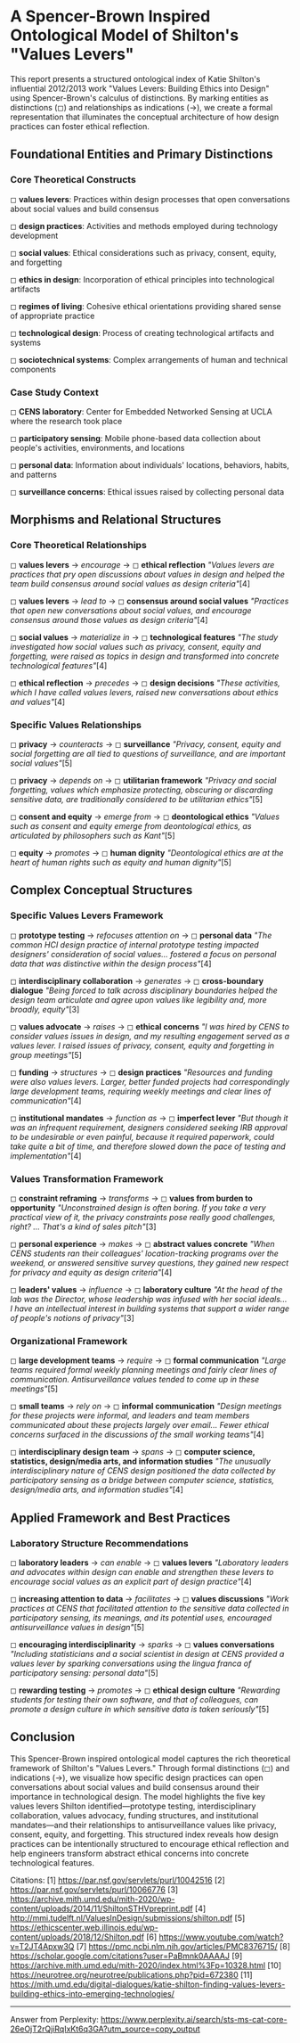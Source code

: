 # A Spencer-Brown Inspired Ontological Model of Shilton's "Values Levers"

This report presents a structured ontological index of Katie Shilton's influential 2012/2013 work "Values Levers: Building Ethics into Design" using Spencer-Brown's calculus of distinctions. By marking entities as distinctions (◻) and relationships as indications (→), we create a formal representation that illuminates the conceptual architecture of how design practices can foster ethical reflection.

## Foundational Entities and Primary Distinctions

### Core Theoretical Constructs

◻ **values levers**: Practices within design processes that open conversations about social values and build consensus

◻ **design practices**: Activities and methods employed during technology development

◻ **social values**: Ethical considerations such as privacy, consent, equity, and forgetting

◻ **ethics in design**: Incorporation of ethical principles into technological artifacts

◻ **regimes of living**: Cohesive ethical orientations providing shared sense of appropriate practice

◻ **technological design**: Process of creating technological artifacts and systems

◻ **sociotechnical systems**: Complex arrangements of human and technical components

### Case Study Context

◻ **CENS laboratory**: Center for Embedded Networked Sensing at UCLA where the research took place

◻ **participatory sensing**: Mobile phone-based data collection about people's activities, environments, and locations

◻ **personal data**: Information about individuals' locations, behaviors, habits, and patterns

◻ **surveillance concerns**: Ethical issues raised by collecting personal data

## Morphisms and Relational Structures

### Core Theoretical Relationships

◻ **values levers** → *encourage* → ◻ **ethical reflection**
   *"Values levers are practices that pry open discussions about values in design and helped the team build consensus around social values as design criteria"*[4]

◻ **values levers** → *lead to* → ◻ **consensus around social values**
   *"Practices that open new conversations about social values, and encourage consensus around those values as design criteria"*[4]

◻ **social values** → *materialize in* → ◻ **technological features**
   *"The study investigated how social values such as privacy, consent, equity and forgetting, were raised as topics in design and transformed into concrete technological features"*[4]

◻ **ethical reflection** → *precedes* → ◻ **design decisions**
   *"These activities, which I have called values levers, raised new conversations about ethics and values"*[4]

### Specific Values Relationships

◻ **privacy** → *counteracts* → ◻ **surveillance**
   *"Privacy, consent, equity and social forgetting are all tied to questions of surveillance, and are important social values"*[5]

◻ **privacy** → *depends on* → ◻ **utilitarian framework**
   *"Privacy and social forgetting, values which emphasize protecting, obscuring or discarding sensitive data, are traditionally considered to be utilitarian ethics"*[5]

◻ **consent and equity** → *emerge from* → ◻ **deontological ethics**
   *"Values such as consent and equity emerge from deontological ethics, as articulated by philosophers such as Kant"*[5]

◻ **equity** → *promotes* → ◻ **human dignity**
   *"Deontological ethics are at the heart of human rights such as equity and human dignity"*[5]

## Complex Conceptual Structures

### Specific Values Levers Framework

◻ **prototype testing** → *refocuses attention on* → ◻ **personal data**
   *"The common HCI design practice of internal prototype testing impacted designers' consideration of social values... fostered a focus on personal data that was distinctive within the design process"*[4]

◻ **interdisciplinary collaboration** → *generates* → ◻ **cross-boundary dialogue**
   *"Being forced to talk across disciplinary boundaries helped the design team articulate and agree upon values like legibility and, more broadly, equity"*[3]

◻ **values advocate** → *raises* → ◻ **ethical concerns**
   *"I was hired by CENS to consider values issues in design, and my resulting engagement served as a values lever. I raised issues of privacy, consent, equity and forgetting in group meetings"*[5]

◻ **funding** → *structures* → ◻ **design practices**
   *"Resources and funding were also values levers. Larger, better funded projects had correspondingly large development teams, requiring weekly meetings and clear lines of communication"*[4]

◻ **institutional mandates** → *function as* → ◻ **imperfect lever**
   *"But though it was an infrequent requirement, designers considered seeking IRB approval to be undesirable or even painful, because it required paperwork, could take quite a bit of time, and therefore slowed down the pace of testing and implementation"*[4]

### Values Transformation Framework

◻ **constraint reframing** → *transforms* → ◻ **values from burden to opportunity**
   *"Unconstrained design is often boring. If you take a very practical view of it, the privacy constraints pose really good challenges, right? … That's a kind of sales pitch"*[3]

◻ **personal experience** → *makes* → ◻ **abstract values concrete**
   *"When CENS students ran their colleagues' location-tracking programs over the weekend, or answered sensitive survey questions, they gained new respect for privacy and equity as design criteria"*[4]

◻ **leaders' values** → *influence* → ◻ **laboratory culture**
   *"At the head of the lab was the Director, whose leadership was infused with her social ideals... I have an intellectual interest in building systems that support a wider range of people's notions of privacy"*[3]

### Organizational Framework

◻ **large development teams** → *require* → ◻ **formal communication**
   *"Large teams required formal weekly planning meetings and fairly clear lines of communication. Antisurveillance values tended to come up in these meetings"*[5]

◻ **small teams** → *rely on* → ◻ **informal communication**
   *"Design meetings for these projects were informal, and leaders and team members communicated about these projects largely over email... Fewer ethical concerns surfaced in the discussions of the small working teams"*[4]

◻ **interdisciplinary design team** → *spans* → ◻ **computer science, statistics, design/media arts, and information studies**
   *"The unusually interdisciplinary nature of CENS design positioned the data collected by participatory sensing as a bridge between computer science, statistics, design/media arts, and information studies"*[4]

## Applied Framework and Best Practices

### Laboratory Structure Recommendations

◻ **laboratory leaders** → *can enable* → ◻ **values levers**
   *"Laboratory leaders and advocates within design can enable and strengthen these levers to encourage social values as an explicit part of design practice"*[4]

◻ **increasing attention to data** → *facilitates* → ◻ **values discussions**
   *"Work practices at CENS that facilitated attention to the sensitive data collected in participatory sensing, its meanings, and its potential uses, encouraged antisurveillance values in design"*[5]

◻ **encouraging interdisciplinarity** → *sparks* → ◻ **values conversations**
   *"Including statisticians and a social scientist in design at CENS provided a values lever by sparking conversations using the lingua franca of participatory sensing: personal data"*[5]

◻ **rewarding testing** → *promotes* → ◻ **ethical design culture**
   *"Rewarding students for testing their own software, and that of colleagues, can promote a design culture in which sensitive data is taken seriously"*[5]

## Conclusion

This Spencer-Brown inspired ontological model captures the rich theoretical framework of Shilton's "Values Levers." Through formal distinctions (◻) and indications (→), we visualize how specific design practices can open conversations about social values and build consensus around their importance in technological design. The model highlights the five key values levers Shilton identified—prototype testing, interdisciplinary collaboration, values advocacy, funding structures, and institutional mandates—and their relationships to antisurveillance values like privacy, consent, equity, and forgetting. This structured index reveals how design practices can be intentionally structured to encourage ethical reflection and help engineers transform abstract ethical concerns into concrete technological features.

Citations:
[1] https://par.nsf.gov/servlets/purl/10042516
[2] https://par.nsf.gov/servlets/purl/10066776
[3] https://archive.mith.umd.edu/mith-2020/wp-content/uploads/2014/11/ShiltonSTHVpreprint.pdf
[4] http://mmi.tudelft.nl/ValuesInDesign/submissions/shilton.pdf
[5] https://ethicscenter.web.illinois.edu/wp-content/uploads/2018/12/Shilton.pdf
[6] https://www.youtube.com/watch?v=T2JT4Apxw3Q
[7] https://pmc.ncbi.nlm.nih.gov/articles/PMC8376715/
[8] https://scholar.google.com/citations?user=PaBmnk0AAAAJ
[9] https://archive.mith.umd.edu/mith-2020/index.html%3Fp=10328.html
[10] https://neurotree.org/neurotree/publications.php?pid=672380
[11] https://mith.umd.edu/digital-dialogues/katie-shilton-finding-values-levers-building-ethics-into-emerging-technologies/

---
Answer from Perplexity: https://www.perplexity.ai/search/sts-ms-cat-core-26eOjT2rQjiRqIxKt6q3GA?utm_source=copy_output